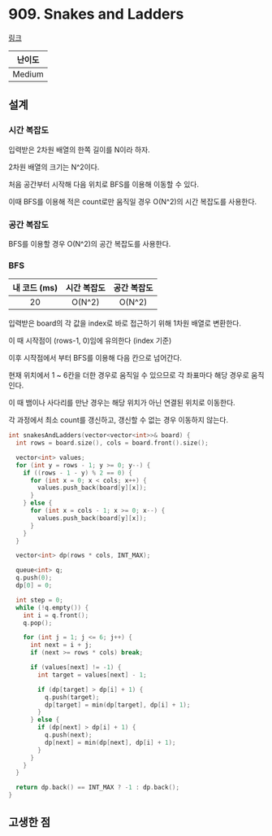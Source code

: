 # 909. Snakes and Ladders

[링크](https://leetcode.com/problems/snakes-and-ladders/description/)

| 난이도 |
| :----: |
| Medium |

## 설계

### 시간 복잡도

입력받은 2차원 배열의 한쪽 길이를 N이라 하자.

2차원 배열의 크기는 N^2이다.

처음 공간부터 시작해 다음 위치로 BFS를 이용해 이동할 수 있다.

이때 BFS를 이용해 적은 count로만 움직일 경우 O(N^2)의 시간 복잡도를 사용한다.

### 공간 복잡도

BFS를 이용할 경우 O(N^2)의 공간 복잡도를 사용한다.

### BFS

| 내 코드 (ms) | 시간 복잡도 | 공간 복잡도 |
| :----------: | :---------: | :---------: |
|      20      |   O(N^2)    |   O(N^2)    |

입력받은 board의 각 값을 index로 바로 접근하기 위해 1차원 배열로 변환한다.

이 때 시작점이 (rows-1, 0)임에 유의한다 (index 기준)

이후 시작점에서 부터 BFS를 이용해 다음 칸으로 넘어간다.

현재 위치에서 1 ~ 6칸을 더한 경우로 움직일 수 있으므로 각 좌표마다 해당 경우로 움직인다.

이 때 뱀이나 사다리를 만난 경우는 해당 위치가 아닌 연결된 위치로 이동한다.

각 과정에서 최소 count를 갱신하고, 갱신할 수 없는 경우 이동하지 않는다.

```cpp
int snakesAndLadders(vector<vector<int>>& board) {
  int rows = board.size(), cols = board.front().size();

  vector<int> values;
  for (int y = rows - 1; y >= 0; y--) {
    if ((rows - 1 - y) % 2 == 0) {
      for (int x = 0; x < cols; x++) {
        values.push_back(board[y][x]);
      }
    } else {
      for (int x = cols - 1; x >= 0; x--) {
        values.push_back(board[y][x]);
      }
    }
  }

  vector<int> dp(rows * cols, INT_MAX);

  queue<int> q;
  q.push(0);
  dp[0] = 0;

  int step = 0;
  while (!q.empty()) {
    int i = q.front();
    q.pop();

    for (int j = 1; j <= 6; j++) {
      int next = i + j;
      if (next >= rows * cols) break;

      if (values[next] != -1) {
        int target = values[next] - 1;

        if (dp[target] > dp[i] + 1) {
          q.push(target);
          dp[target] = min(dp[target], dp[i] + 1);
        }
      } else {
        if (dp[next] > dp[i] + 1) {
          q.push(next);
          dp[next] = min(dp[next], dp[i] + 1);
        }
      }
    }
  }

  return dp.back() == INT_MAX ? -1 : dp.back();
}
```

## 고생한 점
